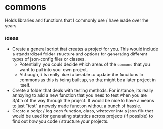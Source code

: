 # commons
Holds libraries and functions that I commonly use / have made over the years

### Ideas 
- Create a general script that creates a project for you. This would include a standardized folder structure and options for generating different types of json-config files or classes.
  - Potentially, you could decide which areas of the `commons` that you want to pull into your own project. 
  - Although, it is really nice to be able to update the functions in commons as this is being built up, so that might be a later project in itself. 
- Create a folder that deals with testing methods. For instance, its really annoying to add a new function that you need to test when you are 3/4th of the way through the project. It would be nice to have a means to just "test" a newely made function without a bunch of hassle.
- Create a script / log each function, class, whatever into a json file that would be used for generating statistics across projects (if possible) to find out *how* you code / structure your projects. 
